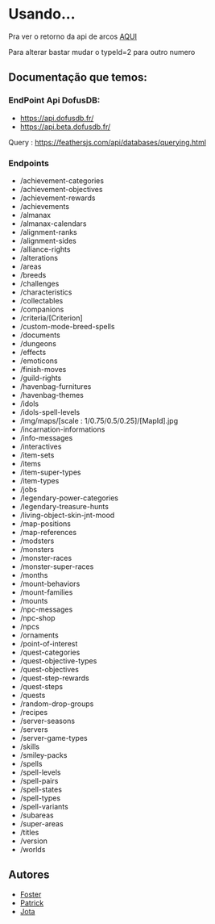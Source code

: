 
# Usando...

Pra ver o retorno da api de arcos [AQUI](https://api.beta.dofusdb.fr/items?&typeId=2&$limit=$50&$skip=$0)

Para alterar bastar mudar o typeId=2 para outro numero


## Documentação que temos:
### EndPoint Api DofusDB:

- https://api.dofusdb.fr/
- https://api.beta.dofusdb.fr/

Query : https://feathersjs.com/api/databases/querying.html

### Endpoints

- /achievement-categories
- /achievement-objectives
- /achievement-rewards
- /achievements
- /almanax
- /almanax-calendars
- /alignment-ranks
- /alignment-sides
- /alliance-rights
- /alterations
- /areas
- /breeds
- /challenges
- /characteristics
- /collectables
- /companions
- /criteria/[Criterion] 
- /custom-mode-breed-spells
- /documents
- /dungeons
- /effects
- /emoticons
- /finish-moves
- /guild-rights
- /havenbag-furnitures
- /havenbag-themes
- /idols
- /idols-spell-levels
- /img/maps/[scale : 1/0.75/0.5/0.25]/[MapId].jpg
- /incarnation-informations
- /info-messages
- /interactives
- /item-sets
- /items
- /item-super-types
- /item-types
- /jobs
- /legendary-power-categories
- /legendary-treasure-hunts 
- /living-object-skin-jnt-mood
- /map-positions
- /map-references
- /modsters
- /monsters
- /monster-races
- /monster-super-races
- /months
- /mount-behaviors
- /mount-families
- /mounts
- /npc-messages
- /npc-shop
- /npcs
- /ornaments
- /point-of-interest
- /quest-categories
- /quest-objective-types
- /quest-objectives
- /quest-step-rewards
- /quest-steps
- /quests
- /random-drop-groups
- /recipes
- /server-seasons
- /servers
- /server-game-types
- /skills
- /smiley-packs
- /spells
- /spell-levels
- /spell-pairs
- /spell-states
- /spell-types
- /spell-variants
- /subareas
- /super-areas
- /titles
- /version
- /worlds


## Autores

- [Foster](https://www.github.com/Foster-Alan)
- [Patrick](https://www.github.com/patrickfsousa)
- [Jota](https://www.github.com/CarlosJot4)